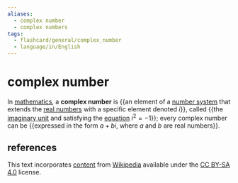 ```yaml
---
aliases:
  - complex number
  - complex numbers
tags:
  - flashcard/general/complex_number
  - language/in/English
---
```


# complex number

In [mathematics](mathematics.md), a __complex number__ is {{an element of a [number system](number.md#classification) that extends the [real numbers](real%20number.md) with a specific element denoted _i_}}, called {{the [imaginary unit](imaginary%20unit.md) and satisfying the [equation](equation.md) $i^2 = -1$}}; every complex number can be {{expressed in the form $a + bi$, where _a_ and _b_ are real numbers}}. <!--SR:!2024-10-18,67,310!2024-09-30,47,290!2024-09-12,37,290-->

## references

This text incorporates [content](https://en.wikipedia.org/wiki/complex_number) from [Wikipedia](Wikipedia.md) available under the [CC BY-SA 4.0](https://creativecommons.org/licenses/by-sa/4.0/) license.
